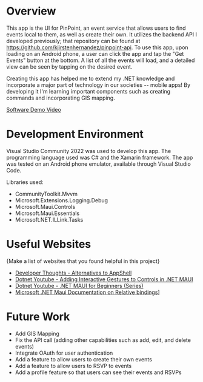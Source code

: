 ﻿# Overview

This app is the UI for PinPoint, an event service that allows users to find events local to them, as well as create their own.  It utilizes the backend API I developed previously; that repository can be found at https://github.com/kjirstenhernandez/pinpoint-api.  To use this app, upon loading on an Android phone, a user can click the app and tap the "Get Events" button at the bottom.  A list of all the events will load, and a detailed view can be seen by tapping on the desired event. 

Creating this app has helped me to extend my .NET knowledge and incorporate a major part of technology in our societies -- mobile apps!  By developing it I'm learning important components such as creating commands and incorporating GIS mapping.  

[Software Demo Video](https://teams.microsoft.com/l/message/48:notes/1743617812979?context=%7B%22contextType%22%3A%22chat%22%7D)

# Development Environment

Visual Studio Community 2022 was used to develop this app.  The programming language used was C# and the Xamarin framework.  The app was tested on an Android phone emulator, available through Visual Studio Code.

Libraries used: 
- CommunityToolkit.Mvvm
- Microsoft.Extensions.Logging.Debug
- Microsoft.Maui.Controls
- Microsoft.Maui.Essentials
- Microsoft.NET.ILLink.Tasks

# Useful Websites

{Make a list of websites that you found helpful in this project}
* [Developer Thoughts - Alternatives to AppShell](https://egvijayanand.in/2024/10/30/transitioning-from-application-mainpage-to-window-page-in-dotnet-maui-9/#:~:text=NET%20MAUI%209%2C%20specifically%20the,set%20during%20the%20Window's%20instantiation.&text=After:,derived%20from%20the%20Window%20type.&text=//%20The%20window%20type%20can%20also%20be%20used%20directly.&text=Further%20Reading:,MainPage%20deprecation)
* [Dotnet Youtube - Adding Interactive Gestures to Controls in .NET MAUI](https://www.youtube.com/watch?v=kVvIxdyBzH8)
* [Dotnet Youtube - .NET MAUI for Beginners (Series)](https://youtu.be/Hh279ES_FNQ?si=HeQFViS3zBlxHVwo)
* [Microsoft .NET Maui Documentation on Relative bindings](https://learn.microsoft.com/en-us/dotnet/maui/fundamentals/data-binding/relative-bindings?view=net-maui-9.0&utm_source=chatgpt.com)]


# Future Work

* Add GIS Mapping
* Fix the API call (adding other capabilities such as add, edit, and delete events)
* Integrate OAuth for user authentication
* Add a feature to allow users to create their own events
* Add a feature to allow users to RSVP to events
* Add a profile feature so that users can see their events and RSVPs
